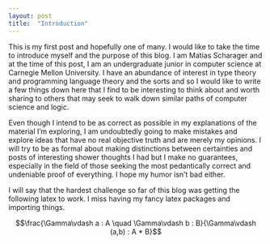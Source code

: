 ```yaml
---
layout: post
title:  "Introduction"
---
```


This is my first post and hopefully one of many. I would like to take the time to introduce myself and the purpose of this blog. I am Matias Scharager and at the time of this post, I am an undergraduate junior in computer science at Carnegie Mellon University. I have an abundance of interest in type theory and programming language theory and the sorts and so I would like to write a few things down here that I find to be interesting to think about and worth sharing to others that may seek to walk down similar paths of computer science and logic.

Even though I intend to be as correct as possible in my explanations of the material I’m exploring, I am undoubtedly going to make mistakes and explore ideas that have no real objective truth and are merely my opinions. I will try to be as formal about making distinctions between certainties and posts of interesting shower thoughts I had but I make no guarantees, especially in the field of those seeking the most pedantically correct and undeniable proof of everything. I hope my humor isn’t bad either.

I will say that the hardest challenge so far of this blog was getting the following latex to work. I miss having my fancy latex packages and importing things.

$$\frac{\Gamma\vdash a : A    \quad    \Gamma\vdash b : B}{\Gamma\vdash (a,b) : A * B}$$